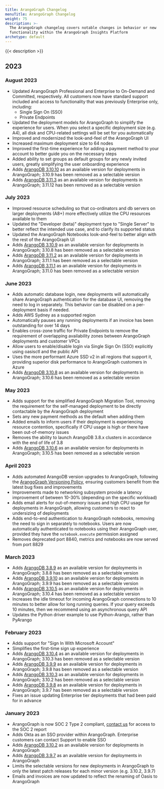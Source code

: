 ```yaml
---
title: ArangoGraph Changelog
menuTitle: ArangoGraph Changelog
weight: 75
description: >-
  The ArangoGraph changelog covers notable changes in behavior or new
  functionality within the ArangoGraph Insights Platform
archetype: default
---
```

{{< description >}}

## 2023

### August 2023 

- Updated ArangoGraph Professional and Enterprise to On-Demand and Committed, respectively.
  All customers now have standard support included and access to functionality
  that was previously Enterprise only, including:
  - Single Sign On (SSO)
  - Private Endpoints
- Updated the deployment models for ArangoGraph to simplify the experience for
  users. When you select a specific deployment size (e.g. A4), all disk and
  CPU-related settings will be set for you automatically
- Improved and modernized the look-and-feel of the ArangoGraph UI
- Increased maximum deployment size to 64 nodes
- Improved the first-time experience for adding a payment method to your account
  to better guide you on the necessary steps
- Added ability to set groups as default groups for any newly invited users,
  greatly simplifying the user onboarding experience
- Adds [ArangoDB 3.10.10](https://raw.githubusercontent.com/arangodb/arangodb/3.10.10/CHANGELOG)
  as an available version for deployments in ArangoGraph; 3.10.9 has been
  removed as a selectable version
- Adds [ArangoDB 3.11.3](https://raw.githubusercontent.com/arangodb/arangodb/3.11.3/CHANGELOG)
  as an available version for deployments in ArangoGraph; 3.11.12 has been
  removed as a selectable version

### July 2023

- Improved resource scheduling so that co-ordinators and db servers on larger
  deployments (A8+) more effectively utilize the CPU resources available to them
- Updated the "Developer (beta)" deployment type to "Single Server" to better
  reflect the intended use case, and to clarify its supported status
- Updated the ArangoGraph Notebooks look-and-feel to better align with the rest
  of the ArangoGraph UI
- Adds [ArangoDB 3.10.9](https://raw.githubusercontent.com/arangodb/arangodb/3.10.9/CHANGELOG)
  as an available version for deployments in ArangoGraph; 3.10.8 has been
  removed as a selectable version
- Adds [ArangoDB 3.11.2](https://raw.githubusercontent.com/arangodb/arangodb/3.11.2/CHANGELOG)
as an available version for deployments in ArangoGraph; 3.11.1 has been
removed as a selectable version
- Adds [ArangoDB 3.11.1](https://raw.githubusercontent.com/arangodb/arangodb/3.11.1/CHANGELOG)
as an available version for deployments in ArangoGraph; 3.11.0 has been
removed as a selectable version


### June 2023

- Adds automatic database login, new deployments will automatically share
  ArangoGraph authentication for the database UI, removing the need to log in
  separately. This behavior can be disabled on a per-deployment basis if needed.
- Adds AWS Sydney as a supported region
- Automatically pauses any running deployments if an invoice has been
  outstanding for over 14 days
- Enables cross-zone traffic for Private Endpoints to remove the requirement of
  overlapping availability zones between ArangoGraph deployments and customer VPCs
- Allow users to enable/disable login via Single Sign On (SSO) explicitly using
  oasisctl and the public API
- Uses the more performant Azure SSD v2 in all regions that support it,
  providing superior disk performance to ArangoGraph customers in Azure
- Adds [ArangoDB 3.10.8](https://raw.githubusercontent.com/arangodb/arangodb/3.10.8/CHANGELOG)
  as an available version for deployments in ArangoGraph; 3.10.6 has been
  removed as a selectable version

### May 2023

- Adds support for the simplified ArangoGraph Migration Tool, removing the requirement for the self-managed 
  deployment to be directly contactable by the ArangoGraph deployment
- Sets any new payment methods as the default when adding them
- Added emails to inform users if their deployment is experiencing resource contention, specifically if CPU 
  usage is high or there have been out-of-memory issues
- Removes the ability to launch ArangoDB 3.8.x clusters in accordance with
  the end of life of 3.8
- Adds [ArangoDB 3.10.6](https://raw.githubusercontent.com/arangodb/arangodb/3.10.6/CHANGELOG)
  as an available version for deployments in ArangoGraph; 3.10.5 has been
  removed as a selectable version

### April 2023

- Adds automated ArangoDB version upgrades to ArangoGraph, following the
  [ArangoGraph Versioning Policy](deployments/upgrades-and-versioning.md), ensuring customers benefit from the
  latest bug fixes and improvements
- Improvements made to networking subsystem provide a latency improvement of between
  10-30% (depending on the specific workload)
- Adds email alerts for out-of-memory issues and high CPU usage for deployments in
  ArangoGraph, allowing customers to react to undersizing of deployments
- Adds end-to-end authentication to ArangoGraph notebooks, removing the
  need to sign in separately to notebooks. Users are now automatically
  authenticated to notebooks using their ArangoGraph user, provided they
  have the `notebook.execute` permission assigned
- Removes deprecated port 8840, metrics and notebooks are now served from
  port 8829

### March 2023

- Adds [ArangoDB 3.8.9](https://raw.githubusercontent.com/arangodb/arangodb/3.8.9/CHANGELOG)
  as an available version for deployments in ArangoGraph; 3.8.8 has been
  removed as a selectable version
- Adds [ArangoDB 3.9.10](https://raw.githubusercontent.com/arangodb/arangodb/3.9.9/CHANGELOG)
  as an available version for deployments in ArangoGraph; 3.9.9 has been
  removed as a selectable version
- Adds [ArangoDB 3.10.5](https://raw.githubusercontent.com/arangodb/arangodb/3.10.5/CHANGELOG)
  as an available version for deployments in ArangoGraph; 3.10.4 has been
  removed as a selectable version
- Increases the idle timeout for incoming ArangoGraph connections to 10 
  minutes to better allow for long running queries. If your query exceeds
  10 minutes, then we recommend using an asynchronous query API
- Updates the Python driver example to use Python-Arango, rather than
  PyArango
  
### February 2023

- Adds support for "Sign In With Microsoft Account"
- Simplifies the first-time sign up experience
- Adds [ArangoDB 3.10.4](https://raw.githubusercontent.com/arangodb/arangodb/3.10.3/CHANGELOG)
  as an available version for deployments in ArangoGraph; 3.10.3 has been
  removed as a selectable version
- Adds [ArangoDB 3.9.9](https://raw.githubusercontent.com/arangodb/arangodb/3.9.8/CHANGELOG)
  as an available version for deployments in ArangoGraph; 3.9.8 has been
  removed as a selectable version
- Adds [ArangoDB 3.10.3](https://raw.githubusercontent.com/arangodb/arangodb/3.10.2/CHANGELOG)
  as an available version for deployments in ArangoGraph; 3.10.2 has been
  removed as a selectable version
- Adds [ArangoDB 3.9.8](https://raw.githubusercontent.com/arangodb/arangodb/3.9.7/CHANGELOG)
  as an available version for deployments in ArangoGraph; 3.9.7 has been
  removed as a selectable version
- Fixes an issue updating Enterprise tier deployments that had been paid for
  in advance

### January 2023

- ArangoGraph is now SOC 2 Type 2 compliant, 
  [contact us](https://www.arangodb.com/contact/) for access 
  to the SOC 2 report
- Adds Okta as an SSO provider within ArangoGraph. Enterprise customers can
  contact Support to enable SSO
- Adds [ArangoDB 3.10.2](https://raw.githubusercontent.com/arangodb/arangodb/3.10.2/CHANGELOG)
  as an available version for deployments in ArangoGraph
- Adds [ArangoDB 3.9.7](https://raw.githubusercontent.com/arangodb/arangodb/3.9.7/CHANGELOG)
  as an available version for deployments in ArangoGraph
- Limits the selectable versions for new deployments in ArangoGraph
  to only the latest patch releases for each minor version (e.g. 
  3.10.2, 3.9.7)
- Emails and invoices are now updated to reflect the renaming of Oasis to 
  ArangoGraph
